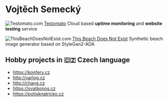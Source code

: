 # Vojtěch Semecký

![Testomato.com](https://www.google.com/s2/favicons?domain=testomato.com)
[Testomato](https://testomato.com)
Cloud based **uptime monitoring** and **website testing** service

![ThisBeachDoesNotExist.com](https://www.google.com/s2/favicons?domain=ThisBeachDoesNotExist.com)
[This Beach Does Not Exist](https://ThisBeachDoesNotExist.com)
Synthetic beach image generator based on StyleGan2-ADA

## Hobby projects in 🇨🇿 Czech language
- https://konfery.cz
- http://varlog.cz
- http://chang.cz
- https://svatkonos.cz
- https://potisknatricko.cz
